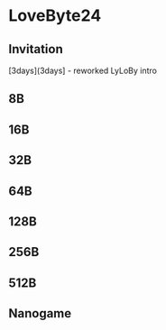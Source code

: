 # LoveByte24

## Invitation

[3days](3days] - reworked LyLoBy intro

## 8B

## 16B

## 32B

## 64B

## 128B

## 256B

## 512B

## Nanogame
